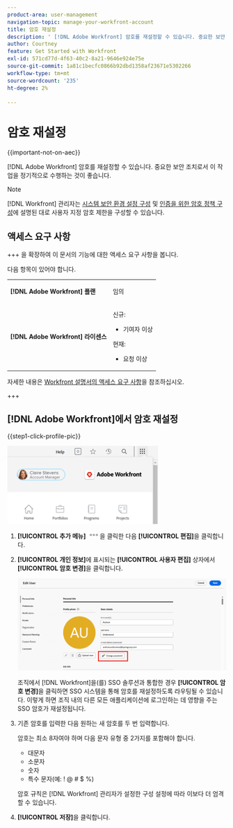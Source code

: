 ```yaml
---
product-area: user-management
navigation-topic: manage-your-workfront-account
title: 암호 재설정
description: ' [!DNL Adobe Workfront] 암호를 재설정할 수 있습니다. 중요한 보안 조치로서 이 작업을 정기적으로 수행하는 것이 좋습니다.'
author: Courtney
feature: Get Started with Workfront
exl-id: 571cd77d-4f63-40c2-8a21-9646e924e75e
source-git-commit: 1a81c1becfc0866b92dbd1358af23671e5302266
workflow-type: tm+mt
source-wordcount: '235'
ht-degree: 2%

---
```


# 암호 재설정

{{important-not-on-aec}}

[!DNL Adobe Workfront] 암호를 재설정할 수 있습니다. 중요한 보안 조치로서 이 작업을 정기적으로 수행하는 것이 좋습니다.

>[!NOTE]
>
>[!DNL Workfront] 관리자는 [시스템 보안 환경 설정 구성](../../../administration-and-setup/manage-workfront/security/configure-security-preferences.md) 및 [인증을 위한 암호 정책 구성](../../../administration-and-setup/manage-workfront/security/configure-password-policies-authentication.md)에 설명된 대로 사용자 지정 암호 제한을 구성할 수 있습니다.
>
><!-- [!DNL Workfront] administrator can also reset your password in an Enhanced Authentication enabled environment. For more information, see [Reset a user's password with Enhanced Authentication](../../../workfront-basics/manage-your-account-and-profile/managing-your-workfront-account/reset-user-password-eauth.md).-->

## 액세스 요구 사항

+++ 을 확장하여 이 문서의 기능에 대한 액세스 요구 사항을 봅니다. 

다음 항목이 있어야 합니다.

<table style="table-layout:auto"> 
 <col> 
 </col> 
 <col> 
 </col> 
 <tbody> 
  <tr> 
   <td role="rowheader"><strong>[!DNL Adobe Workfront] 플랜</strong></td> 
   <td> <p>임의</p> </td> 
  </tr> 
  <tr> 
   <td role="rowheader"><strong>[!DNL Adobe Workfront] 라이센스</strong></td> 
   <td> 
      <p>신규:</p>
         <ul>
         <li><p>기여자 이상</p></li>
         </ul>
      <p>현재:</p>
         <ul>
         <li><p>요청 이상</p></li>
         </ul>
   </td>
  </tr> 
 </tbody> 
</table>

자세한 내용은 [Workfront 설명서의 액세스 요구 사항](/help/quicksilver/administration-and-setup/add-users/access-levels-and-object-permissions/access-level-requirements-in-documentation.md)을 참조하십시오.

+++

## [!DNL Adobe Workfront]에서 암호 재설정

{{step1-click-profile-pic}}

![기본 메뉴를 열고 사용자 이름을 선택합니다.](assets/main-menu-options-350x481.png)

1. **[!UICONTROL 추가 메뉴]** ![추가 아이콘](assets/more-icon.png)을 클릭한 다음 **[!UICONTROL 편집]**&#x200B;을 클릭합니다.

1. **[!UICONTROL 개인 정보]**&#x200B;에 표시되는 **[!UICONTROL 사용자 편집]** 상자에서 **[!UICONTROL 암호 변경]**&#x200B;을 클릭합니다.

   ![암호 변경을 클릭합니다](assets/edit-user-change-password.png)

   조직에서 [!DNL Workfront]을(를) SSO 솔루션과 통합한 경우 **[!UICONTROL 암호 변경]**&#x200B;을 클릭하면 SSO 시스템을 통해 암호를 재설정하도록 라우팅될 수 있습니다. 이렇게 하면 조직 내의 다른 모든 애플리케이션에 로그인하는 데 영향을 주는 SSO 암호가 재설정됩니다.

1. 기존 암호를 입력한 다음 원하는 새 암호를 두 번 입력합니다.

   암호는 최소 8자여야 하며 다음 문자 유형 중 2가지를 포함해야 합니다.

   * 대문자
   * 소문자
   * 숫자
   * 특수 문자(예: ! @ # $ %)

   암호 규칙은 [!DNL Workfront] 관리자가 설정한 구성 설정에 따라 이보다 더 엄격할 수 있습니다.

1. **[!UICONTROL 저장]**&#x200B;을 클릭합니다.
